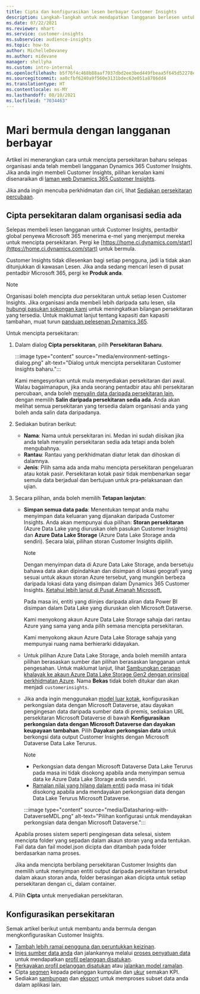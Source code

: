 ```yaml
---
title: Cipta dan konfigurasikan lesen berbayar Customer Insights
description: Langkah-langkah untuk mendapatkan langganan berlesen untuk Dynamics 365 Customer Insights dan mengkonfigurasikannya.
ms.date: 07/22/2021
ms.reviewer: mhart
ms.service: customer-insights
ms.subservice: audience-insights
ms.topic: how-to
author: MichelleDevaney
ms.author: midevane
manager: shellyha
ms.custom: intro-internal
ms.openlocfilehash: b5f76f4c468b88aaf7037dbd2ee3bed449fbeaa5f645d52278eee05b36b4e328
ms.sourcegitcommit: aa0cfbf6240a9f560e3131bdec63e051a8786dd4
ms.translationtype: HT
ms.contentlocale: ms-MY
ms.lasthandoff: 08/10/2021
ms.locfileid: "7034463"
---
```

# <a name="get-started-with-a-paid-subscription"></a>Mari bermula dengan langganan berbayar

Artikel ini menerangkan cara untuk mencipta persekitaran baharu selepas organisasi anda telah membeli langganan Dynamics 365 Customer Insights. Jika anda ingin membeli Customer Insights, pilihan kenalan kami disenaraikan di [laman web Dynamics 365 Customer Insights](https://dynamics.microsoft.com/ai/customer-insights/). 

Jika anda ingin mencuba perkhidmatan dan ciri, lihat [Sediakan persekitaran percubaan](get-started-trial.md).

## <a name="create-an-environment-in-an-existing-organization"></a>Cipta persekitaran dalam organisasi sedia ada

Selepas membeli lesen langganan untuk Customer Insights, pentadbir global penyewa Microsoft 365 menerima e-mel yang menjemput mereka untuk mencipta persekitaran. Pergi ke [https://home.ci.dynamics.com/start](https://home.ci.dynamics.com/start) untuk bermula. 

Customer Insights tidak dilesenkan bagi setiap pengguna, jadi ia tidak akan ditunjukkan di kawasan Lesen. Jika anda sedang mencari lesen di pusat pentadbir Microsoft 365, pergi ke **Produk anda**. 

> [!NOTE]
> Organisasi boleh mencipta *dua* persekitaran untuk setiap lesen Customer Insights. Jika organisasi anda membeli lebih daripada satu lesen, sila [hubungi pasukan sokongan kami](https://go.microsoft.com/fwlink/?linkid=2079641) untuk meningkatkan bilangan persekitaran yang tersedia. Untuk maklumat lanjut tentang kapasiti dan kapasiti tambahan, muat turun [panduan pelesenan Dynamics 365](https://go.microsoft.com/fwlink/?LinkId=866544).

Untuk mencipta persekitaran:

1. Dalam dialog **Cipta persekitaran**, pilih **Persekitaran Baharu**.

   :::image type="content" source="media/environment-settings-dialog.png" alt-text="Dialog untuk mencipta persekitaran Customer Insights baharu.":::

   Kami mengesyorkan untuk mula menyediakan persekitaran dari awal. Walau bagaimanapun, jika anda seorang pentadbir atau ahli persekitaran percubaan, anda boleh [menyalin data daripada persekitaran lain](manage-environments.md#copy-the-environment-configuration), dengan memilih **Salin daripada persekitaran sedia ada**. Anda akan melihat semua persekitaran yang tersedia dalam organisasi anda yang boleh anda salin data daripadanya.

1. Sediakan butiran berikut:
   - **Nama**: Nama untuk persekitaran ini. Medan ini sudah diisikan jika anda telah menyalin persekitaran sedia ada tetapi anda boleh mengubahnya.
   - **Rantau**: Rantau yang perkhidmatan diatur letak dan dihoskan di dalamnya.
   - **Jenis**: Pilih sama ada anda mahu mencipta persekitaran pengeluaran atau kotak pasir. Persekitaran kotak pasir tidak membenarkan segar semula data berjadual dan bertujuan untuk pra-pelaksanaan dan ujian.
   
1. Secara pilihan, anda boleh memilih **Tetapan lanjutan**:

   - **Simpan semua data pada**: Menentukan tempat anda mahu menyimpan data keluaran yang dijanakan daripada Customer Insights. Anda akan mempunyai dua pilihan: **Storan persekitaran** (Azure Data Lake  yang diuruskan oleh pasukan Customer Insights) dan **Azure Data Lake Storage** (Azure Data Lake Storage anda sendiri). Secara lalai, pilihan storan Customer Insights dipilih.

     > [!NOTE]
     > Dengan menyimpan data di Azure Data Lake Storage, anda bersetuju bahawa data akan dipindahkan dan disimpan di lokasi geografi yang sesuai untuk akaun storan Azure tersebut, yang mungkin berbeza daripada lokasi data yang disimpan dalam Dynamics 365 Customer Insights. [Ketahui lebih lanjut di Pusat Amanah Microsoft.](https://www.microsoft.com/trust-center)
     >
     > Pada masa ini, entiti yang diinjes daripada aliran data Power BI disimpan dalam Data Lake yang diuruskan oleh Microsoft Dataverse. 
     > 
     > Kami menyokong akaun Azure Data Lake Storage sahaja dari rantau Azure yang sama yang anda pilih semasa mencipta persekitaran. 
     > 
     > Kami menyokong akaun Azure Data Lake Storage sahaja yang mempunyai ruang nama berhierarki didayakan.


   - Untuk pilihan Azure Data Lake Storage, anda boleh memilih antara pilihan berasaskan sumber dan pilihan berasaskan langganan untuk pengesahan. Untuk maklumat lanjut, lihat [Sambungkan cerapan khalayak ke akaun Azure Data Lake Storage Gen2 dengan prinsipal perkhidmatan Azure](connect-service-principal.md). Nama **Bekas** tidak boleh ditukar dan akan menjadi `customerinsights`.
   
   - Jika anda ingin menggunakan [model luar kotak](predictions-overview.md#out-of-box-models), konfigurasikan perkongsian data dengan Microsoft Dataverse, atau dayakan pengingesan data daripada sumber data di premis, sediakan URL persekitaran Microsoft Dataverse di bawah **Konfigurasikan perkongsian data dengan Microsoft Dataverse dan dayakan keupayaan tambahan**. Pilih **Dayakan perkongsian data** untuk berkongsi data output Customer Insights dengan Microsoft Dataverse Data Lake Terurus.

     > [!NOTE]
     > - Perkongsian data dengan Microsoft Dataverse Data Lake Terurus pada masa ini tidak disokong apabila anda menyimpan semua data ke Azure Data Lake Storage anda sendiri.
     > - [Ramalan nilai yang hilang dalam entiti](predictions.md) pada masa ini tidak disokong apabila anda mendayakan perkongsian data dengan Data Lake Terurus Microsoft Dataverse.

     :::image type="content" source="media/Datasharing-with-DataverseMDL.png" alt-text="Pilihan konfigurasi untuk mendayakan perkongsian data dengan Microsoft Dataverse.":::

   Apabila proses sistem seperti pengingesan data selesai, sistem mencipta folder yang sepadan dalam akaun storan yang anda tentukan. Fail data dan fail model.json dicipta dan ditambah pada folder berdasarkan nama proses.

   Jika anda mencipta berbilang persekitaran Customer Insights dan memilih untuk menyimpan entiti output daripada persekitaran tersebut dalam akaun storan anda, folder berasingan akan dicipta untuk setiap persekitaran dengan ci_<environmentid> dalam container.

1. Pilih **Cipta** untuk menyediakan persekitaran. 

## <a name="configure-an-environment"></a>Konfigurasikan persekitaran

Semak artikel berikut untuk membantu anda bermula dengan mengkonfigurasikan Customer Insights. 

- [Tambah lebih ramai pengguna dan peruntukkan keizinan](permissions.md).
- [Injes sumber data anda](data-sources.md) dan jalankannya melalui [proses penyatuan data](data-unification.md) untuk mendapatkan [profil pelanggan disatukan](customer-profiles.md).
- [Perkayakan profil pelanggan disatukan](enrichment-hub.md) atau [jalankan model ramalan](predictions-overview.md).
- Cipta [segmen](segments.md) kepada pelanggan kumpulan dan [ukur](measures.md) semakan KPI.
- Sediakan [sambungan](connections.md) dan [eksport](export-destinations.md) untuk memproses subset data anda dalam aplikasi lain.
